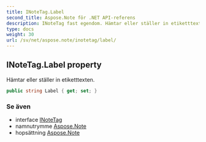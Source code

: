 ```yaml
---
title: INoteTag.Label
second_title: Aspose.Note för .NET API-referens
description: INoteTag fast egendom. Hämtar eller ställer in etiketttexten.
type: docs
weight: 30
url: /sv/net/aspose.note/inotetag/label/
---
```

## INoteTag.Label property

Hämtar eller ställer in etiketttexten.

```csharp
public string Label { get; set; }
```

### Se även

* interface [INoteTag](../)
* namnutrymme [Aspose.Note](../../inotetag/)
* hopsättning [Aspose.Note](../../../)


